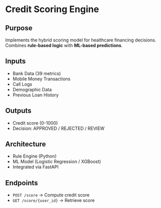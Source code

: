 # Credit Scoring Engine

## Purpose
Implements the hybrid scoring model for healthcare financing decisions.  
Combines **rule-based logic** with **ML-based predictions**.

## Inputs
- Bank Data (39 metrics)
- Mobile Money Transactions
- Call Logs
- Demographic Data
- Previous Loan History

## Outputs
- Credit score (0-1000)
- Decision: APPROVED / REJECTED / REVIEW

## Architecture
- Rule Engine (Python)
- ML Model (Logistic Regression / XGBoost)
- Integrated via FastAPI

## Endpoints
- `POST /score` → Compute credit score
- `GET /score/{user_id}` → Retrieve score